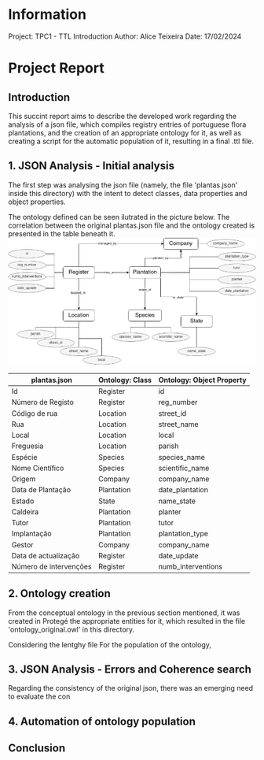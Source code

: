 # Information
Project: TPC1 - TTL Introduction
Author: Alice Teixeira
Date: 17/02/2024

# Project Report
## Introduction
This succint report aims to describe the developed work regarding the analysis of a json file, which compiles registry entries of portuguese flora plantations, and the creation of an appropriate ontology for it, as well as creating a script for the automatic population of it, resulting in a final .ttl file.

## 1. JSON Analysis - Initial analysis
The first step was analysing the json file (namely, the file 'plantas.json' inside this directory) with the intent to detect classes, data properties and object properties.

The ontology defined can be seen ilutrated in the picture below. The correlation between the original plantas.json file and the ontology created is presented in the table beneath it. 
<img title="Ontology Diagram" alt="Ontology Diagram" src="rpcw_tpc1.drawio.png">

| plantas.json           	| Ontology: Class 	| Ontology: Object Property 	|
|------------------------	|-----------------	|---------------------------	|
| Id                     	| Register        	| id                        	|
| Número de Registo      	| Register        	| reg_number                	|
| Código de rua          	| Location        	| street_id                 	|
| Rua                    	| Location        	| street_name               	|
| Local                  	| Location        	| local                     	|
| Freguesia              	| Location        	| parish                    	|
| Espécie                	| Species         	| species_name              	|
|  Nome Científico       	| Species         	| scientific_name           	|
| Origem                 	| Company         	| company_name              	|
| Data de Plantação      	| Plantation      	| date_plantation           	|
| Estado                 	| State           	| name_state                	|
| Caldeira               	| Plantation      	| planter                   	|
| Tutor                  	| Plantation      	| tutor                     	|
| Implantação            	| Plantation      	| plantation_type           	|
| Gestor                 	| Company         	| company_name              	|
| Data de actualização   	| Register        	| date_update               	|
| Número de intervenções 	| Register        	| numb_interventions        	|

## 2. Ontology creation
From the conceptual ontology in the previous section mentioned, it was created in Protegé the appropriate entities for it, which resulted in the file 'ontology_original.owl' in this directory.

Considering the lentghy file For the population of the ontology, 

## 3. JSON Analysis - Errors and Coherence search
Regarding the consistency of the original json, there was an emerging need to evaluate the con

## 4. Automation of ontology population

## Conclusion
